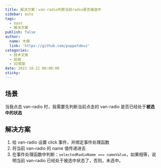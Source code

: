 ```yaml
---
title: 解决方案：van-radio判断当前radio是否被选中
sidebar: auto
tags:
  - Vant
  - 解决方案
publish: false
author:
  name: 木偶
  link: 'https://github.com/puppetdevz'
categories:
  - 技术文章
  - 前端
  - UI框架
date: 2022-10-21 00:00:00
sticky:
---
```




<!-- more -->

## 场景

当我点击 van-radio 时，我需要先判断当前点击的 van-radio 是否已经处于**被选中的状态**

## 解决方案

1. 给 van-radio 设置 click 事件，并绑定事件处理函数
2. 将当前 van-radio 的 name 值传递进去
3. 在事件处理函数中判断：`selectedRadioName === nameValue`，如果相等，说明当前 van-radio 已经处于被选中状态了，否则，未选中。

